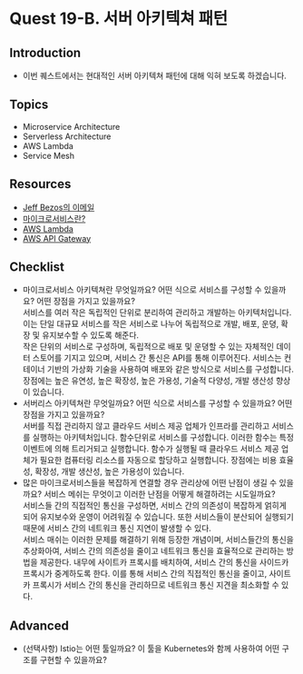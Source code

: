 # Quest 19-B. 서버 아키텍쳐 패턴

## Introduction

- 이번 퀘스트에서는 현대적인 서버 아키텍쳐 패턴에 대해 익혀 보도록 하겠습니다.

## Topics

- Microservice Architecture
- Serverless Architecture
- AWS Lambda
- Service Mesh

## Resources

- [Jeff Bezos의 이메일](https://news.hada.io/topic?id=638)
- [마이크로서비스란?](https://www.redhat.com/ko/topics/microservices/what-are-microservices)
- [AWS Lambda](https://docs.aws.amazon.com/ko_kr/lambda/latest/dg/welcome.html)
- [AWS API Gateway](https://docs.aws.amazon.com/ko_kr/apigateway/latest/developerguide/welcome.html)

## Checklist

- 마이크로서비스 아키텍쳐란 무엇일까요? 어떤 식으로 서비스를 구성할 수 있을까요? 어떤 장점을 가지고 있을까요?  
  서비스를 여러 작은 독립적인 단위로 분리하여 관리하고 개발하는 아키텍처입니다. 이는 단일 대규묘 서비스를 작은 서비스로 나누어 독립적으로 개발, 배포, 운뎡, 확장 및 유지보수할 수 있도록 해준다.  
  작은 단위의 서비스로 구성하며, 독립적으로 배포 및 운뎡할 수 있는 자체적인 데이터 스토어를 기지고 있으며, 서비스 간 통신은 API를 통해 이루어진다. 서비스는 컨테이너 기반의 가상화 기술을 사용하여 배포와 같은 방식으로 서비스를 구성합니다.  
  장점에는 높은 유연성, 높은 확장성, 높은 가용성, 기술적 다양성, 개발 생산성 향상이 있습니다.
- 서버리스 아키텍쳐란 무엇일까요? 어떤 식으로 서비스를 구성할 수 있을까요? 어떤 장점을 가지고 있을까요?  
  서버를 직접 관리하지 않고 클라우드 서비스 제공 업체가 인프라를 관리하고 서비스를 실행하는 아키텍처입니다. 함수단위로 서비스를 구성합니다. 이러한 함수는 특정 이벤트에 의해 트리거되고 실행합니다. 함수가 실행될 때 클라우드 서비스 제공 업체가 필요한 컴퓨터링 리소스를 자동으로 할당하고 실행합니다. 장점에는 비용 효율성, 확장성, 개발 생산성, 높은 가용성이 있습니다.
- 많은 마이크로서비스들을 복잡하게 연결할 경우 관리상에 어떤 난점이 생길 수 있을까요? 서비스 메쉬는 무엇이고 이러한 난점을 어떻게 해결하려는 시도일까요?  
  서비스들 간의 직접적인 통신을 구성하면, 서비스 간의 의존성이 복잡하게 얽히게 되어 유지보수와 운영이 어려워질 수 있습니다. 또한 서비스들이 분산되어 실행되기 때문에 서비스 간의 네트워크 통신 지연이 발생할 수 있다.  
  서비스 매쉬는 이러한 문제를 해결하기 위해 등장한 개념이며, 서비스들간의 통신을 추상화아여, 서비스 간의 의존성을 줄이고 네트워크 통신을 효율적으로 관리하는 방법을 제공한다. 내무에 사이트카 프록시를 배치하여, 서비스 간의 통신을 사이드카 프록시가 중계하도록 한다. 이를 통해 서비스 간의 직접적인 통신을 줄이고, 사이트 카 프록시가 서비스 간의 통신을 관리하므로 네트워크 통신 지견을 최소화할 수 있다.

## Advanced

- (선택사항) Istio는 어떤 툴일까요? 이 툴을 Kubernetes와 함께 사용하여 어떤 구조를 구현할 수 있을까요?
